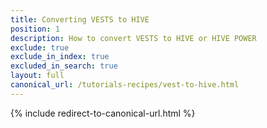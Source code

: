 ```yaml
---
title: Converting VESTS to HIVE
position: 1
description: How to convert VESTS to HIVE or HIVE POWER
exclude: true
exclude_in_index: true
excluded_in_search: true
layout: full
canonical_url: /tutorials-recipes/vest-to-hive.html
---
```

{% include redirect-to-canonical-url.html %}
